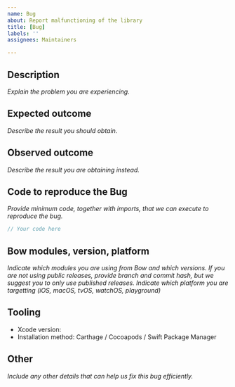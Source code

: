 ```yaml
---
name: Bug
about: Report malfunctioning of the library
title: [Bug]
labels: ''
assignees: Maintainers

---
```


## Description

*Explain the problem you are experiencing.*

## Expected outcome

*Describe the result you should obtain.*

## Observed outcome

*Describe the result you are obtaining instead.*

## Code to reproduce the Bug

*Provide minimum code, together with imports, that we can execute to reproduce the bug.*

```swift
// Your code here
```

## Bow modules, version, platform

*Indicate which modules you are using from Bow and which versions. If you are not using public releases, provide branch and commit hash, but we suggest you to only use published releases. Indicate which platform you are targetting (iOS, macOS, tvOS, watchOS, playground)*

## Tooling

- Xcode version:
- Installation method: Carthage / Cocoapods / Swift Package Manager

## Other

*Include any other details that can help us fix this bug efficiently.*

